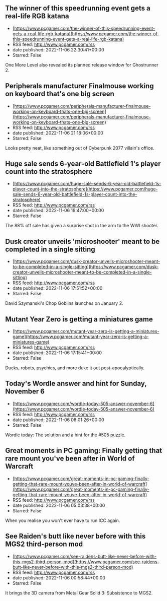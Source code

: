 ## The winner of this speedrunning event gets a real-life RGB katana
 - [https://www.pcgamer.com/the-winner-of-this-speedrunning-event-gets-a-real-life-rgb-katana](https://www.pcgamer.com/the-winner-of-this-speedrunning-event-gets-a-real-life-rgb-katana)
 - RSS feed: http://www.pcgamer.com/rss
 - date published: 2022-11-06 22:30:41+00:00
 - Starred: False

One More Level also revealed its planned release window for Ghostrunner 2.

## Peripherals manufacturer Finalmouse working on keyboard that's one big screen
 - [https://www.pcgamer.com/peripherals-manufacturer-finalmouse-working-on-keyboard-thats-one-big-screen](https://www.pcgamer.com/peripherals-manufacturer-finalmouse-working-on-keyboard-thats-one-big-screen)
 - RSS feed: http://www.pcgamer.com/rss
 - date published: 2022-11-06 21:18:06+00:00
 - Starred: False

Looks pretty neat, like something out of Cyberpunk 2077 villain's office.

## Huge sale sends 6-year-old Battlefield 1's player count into the stratosphere
 - [https://www.pcgamer.com/huge-sale-sends-6-year-old-battlefield-1s-player-count-into-the-stratosphere](https://www.pcgamer.com/huge-sale-sends-6-year-old-battlefield-1s-player-count-into-the-stratosphere)
 - RSS feed: http://www.pcgamer.com/rss
 - date published: 2022-11-06 19:47:00+00:00
 - Starred: False

The 88% off sale has given a surprise shot in the arm to the WWI shooter.

## Dusk creator unveils 'microshooter' meant to be completed in a single sitting
 - [https://www.pcgamer.com/dusk-creator-unveils-microshooter-meant-to-be-completed-in-a-single-sitting](https://www.pcgamer.com/dusk-creator-unveils-microshooter-meant-to-be-completed-in-a-single-sitting)
 - RSS feed: http://www.pcgamer.com/rss
 - date published: 2022-11-06 17:51:52+00:00
 - Starred: False

David Szymanski's Chop Goblins launches on January 2.

## Mutant Year Zero is getting a miniatures game
 - [https://www.pcgamer.com/mutant-year-zero-is-getting-a-miniatures-game](https://www.pcgamer.com/mutant-year-zero-is-getting-a-miniatures-game)
 - RSS feed: http://www.pcgamer.com/rss
 - date published: 2022-11-06 17:15:41+00:00
 - Starred: False

Ducks, robots, psychics, and more duke it out post-apocalyptically.

## Today's Wordle answer and hint for Sunday, November 6
 - [https://www.pcgamer.com/wordle-today-505-answer-november-6](https://www.pcgamer.com/wordle-today-505-answer-november-6)
 - RSS feed: http://www.pcgamer.com/rss
 - date published: 2022-11-06 08:01:26+00:00
 - Starred: False

Wordle today: The solution and a hint for the #505 puzzle.

## Great moments in PC gaming: Finally getting that rare mount you've been after in World of Warcraft
 - [https://www.pcgamer.com/great-moments-in-pc-gaming-finally-getting-that-rare-mount-youve-been-after-in-world-of-warcraft](https://www.pcgamer.com/great-moments-in-pc-gaming-finally-getting-that-rare-mount-youve-been-after-in-world-of-warcraft)
 - RSS feed: http://www.pcgamer.com/rss
 - date published: 2022-11-06 05:03:38+00:00
 - Starred: False

When you realise you won't ever have to run ICC again.

## See Raiden's butt like never before with this MGS2 third-person mod
 - [https://www.pcgamer.com/see-raidens-butt-like-never-before-with-this-mgs2-third-person-mod](https://www.pcgamer.com/see-raidens-butt-like-never-before-with-this-mgs2-third-person-mod)
 - RSS feed: http://www.pcgamer.com/rss
 - date published: 2022-11-06 00:58:44+00:00
 - Starred: False

It brings the 3D camera from Metal Gear Solid 3: Subsistence to MGS2.
